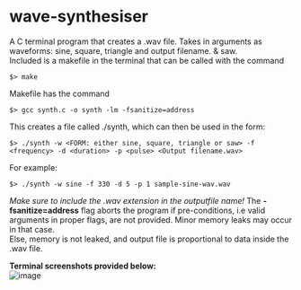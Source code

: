 # wave-synthesiser
A C terminal program that creates a .wav file. Takes in arguments as waveforms: sine, square, triangle and output filename. &amp; saw. <br>
Included is a makefile in the terminal that can be called with the command
```
$> make
```
Makefile has the command 
```
$> gcc synth.c -o synth -lm -fsanitize=address
```
This creates a file called ./synth, which can then be used in the form:
```
$> ./synth -w <FORM: either sine, square, triangle or saw> -f <frequency> -d <duration> -p <pulse> <Output filename.wav>
 ```
For example:
```
$> ./synth -w sine -f 330 -d 5 -p 1 sample-sine-wav.wav 
```
_Make sure to include the .wav extension in the outputfile name!_
The <b>-fsanitize=address</b> flag aborts the program if pre-conditions, i.e valid arguments in proper flags, are not provided. Minor memory leaks may occur in that case.<br>
Else, memory is not leaked, and output file is proportional to data inside the .wav file.

<b>Terminal screenshots provided below:</b>
<br>
![image](https://user-images.githubusercontent.com/95371800/167761504-c38e0abf-6d05-4135-85f6-c25b04d5676b.png)


